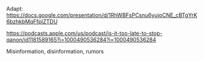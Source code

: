 Adapt: https://docs.google.com/presentation/d/1RhWBFsPCsnu6yujoCNE_cBTgYrK6bzhkbMqFfplZTDU

https://podcasts.apple.com/us/podcast/is-it-too-late-to-stop-qanon/id1181589165?i=1000490536284?i=1000490536284

Misinformation, disinformation, rumors